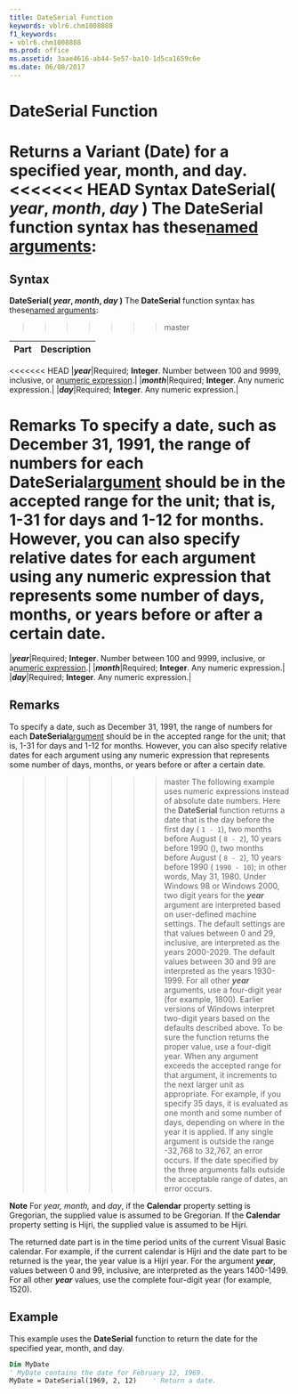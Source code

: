 ```yaml
---
title: DateSerial Function
keywords: vblr6.chm1008888
f1_keywords:
- vblr6.chm1008888
ms.prod: office
ms.assetid: 3aae4616-ab44-5e57-ba10-1d5ca1659c6e
ms.date: 06/08/2017
---
```



# DateSerial Function



Returns a  **Variant** (**Date**) for a specified year, month, and day.
<<<<<<< HEAD
 **Syntax**
 **DateSerial( _year_, _month_, _day_ )**
The  **DateSerial** function syntax has these[named arguments](../../Glossary/vbe-glossary.md):
=======

## Syntax

**DateSerial( _year_, _month_, _day_ )**
The  **DateSerial** function syntax has these[named arguments](../../Glossary/vbe-glossary.md#named-argument):
>>>>>>> master


|**Part**|**Description**|
|:-----|:-----|
<<<<<<< HEAD
|**_year_**|Required;  **Integer**. Number between 100 and 9999, inclusive, or a[numeric expression](../../Glossary/vbe-glossary.md).|
|**_month_**|Required;  **Integer**. Any numeric expression.|
|**_day_**|Required;  **Integer**. Any numeric expression.|

 **Remarks**
To specify a date, such as December 31, 1991, the range of numbers for each  **DateSerial**[argument](../../Glossary/vbe-glossary.md) should be in the accepted range for the unit; that is, 1-31 for days and 1-12 for months. However, you can also specify relative dates for each argument using any numeric expression that represents some number of days, months, or years before or after a certain date.
=======
|**_year_**|Required;  **Integer**. Number between 100 and 9999, inclusive, or a[numeric expression](../../Glossary/vbe-glossary.md#numeric-expression).|
|**_month_**|Required;  **Integer**. Any numeric expression.|
|**_day_**|Required;  **Integer**. Any numeric expression.|

## Remarks

To specify a date, such as December 31, 1991, the range of numbers for each  **DateSerial**[argument](../../Glossary/vbe-glossary.md#argument) should be in the accepted range for the unit; that is, 1-31 for days and 1-12 for months. However, you can also specify relative dates for each argument using any numeric expression that represents some number of days, months, or years before or after a certain date.
>>>>>>> master
The following example uses numeric expressions instead of absolute date numbers. Here the  **DateSerial** function returns a date that is the day before the first day ( `1 - 1`), two months before August ( `8 - 2`), 10 years before 1990 (), two months before August ( `8 - 2`), 10 years before 1990 ( `1990 - 10`); in other words, May 31, 1980.
Under Windows 98 or Windows 2000, two digit years for the  **_year_** argument are interpreted based on user-defined machine settings. The default settings are that values between 0 and 29, inclusive, are interpreted as the years 2000-2029. The default values between 30 and 99 are interpreted as the years 1930-1999. For all other **_year_** arguments, use a four-digit year (for example, 1800).
Earlier versions of Windows interpret two-digit years based on the defaults described above. To be sure the function returns the proper value, use a four-digit year.
When any argument exceeds the accepted range for that argument, it increments to the next larger unit as appropriate. For example, if you specify 35 days, it is evaluated as one month and some number of days, depending on where in the year it is applied. If any single argument is outside the range -32,768 to 32,767, an error occurs. If the date specified by the three arguments falls outside the acceptable range of dates, an error occurs.

 **Note**  For  _year, month,_ and _day_, if the **Calendar** property setting is Gregorian, the supplied value is assumed to be Gregorian. If the **Calendar** property setting is Hijri, the supplied value is assumed to be Hijri.

The returned date part is in the time period units of the current Visual Basic calendar. For example, if the current calendar is Hijri and the date part to be returned is the year, the year value is a Hijri year. For the argument  **_year_**, values between 0 and 99, inclusive, are interpreted as the years 1400-1499. For all other **_year_** values, use the complete four-digit year (for example, 1520).

## Example

This example uses the  **DateSerial** function to return the date for the specified year, month, and day.


```vb
Dim MyDate
' MyDate contains the date for February 12, 1969.
MyDate = DateSerial(1969, 2, 12)    ' Return a date.


```


